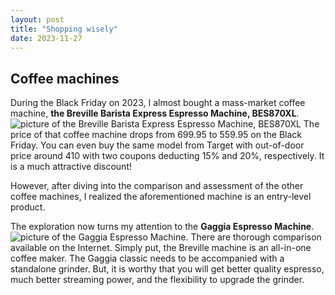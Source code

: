 ```yaml
---
layout: post
title: "Shopping wisely"
date: 2023-11-27
---
```


## Coffee machines

During the Black Friday on 2023, I almost bought a mass-market coffee machine, **the Breville Barista Express Espresso Machine, BES870XL**. ![picture of the Breville Barista Express Espresso Machine, BES870XL](../../../images/BES870XL_Transparent_1300x1300.png) 
The price of that coffee machine drops from $699.95$ to $559.95$ on the Black Friday. You can even buy the same model from Target with out-of-door price around $410$ with two coupons deducting $15\%$ and $20\%$, respectively. It is a much attractive discount!

However, after diving into the comparison and assessment of the other coffee machines, I realized the aforementioned machine is an entry-level product.

The exploration now turns my attention to the **Gaggia Espresso Machine**. ![picture of the Gaggia Espresso Machine](../../../image/NewClassic_Int_Varianti_Colori_Gaggia_2023-copia.png). There are thorough comparison available on the Internet. Simply put, the Breville machine is an all-in-one coffee maker. The Gaggia classic needs to be accompanied with a standalone grinder. But, it is worthy that you will get better quality espresso, much better streaming power, and the flexibility to upgrade the grinder.